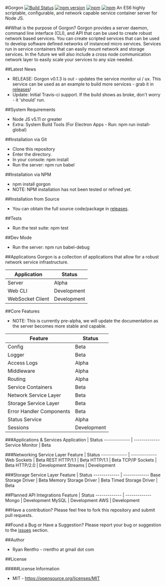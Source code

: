 #Gorgon [![Build Status](https://travis-ci.org/manufacturing-industry/gorgon.svg?branch=master)](https://travis-ci.org/manufacturing-industry/gorgon) [![npm version](https://img.shields.io/npm/v/gorgon.svg?style=flat-square)](https://www.npmjs.com/package/gorgon) [![npm](https://img.shields.io/npm/l/express.svg?maxAge=2592000)]() [![npm](https://img.shields.io/npm/dt/gorgon.svg?maxAge=2592000)]()
An ES6 highly scriptable, configurable, and network capable service container server for Node JS.

##What is the purpose of Gorgon?
Gorgon provides a server daemon, command line interface (CLI), and API that can be used to create robust network based services. You can create scripted services that can be used to develop software defined networks of instanced micro services.  Services run in service containers that can easily mount network and storage services.  In the future we will also include a cross node communication network layer to easily scale your services to any size needed.

##Latest News
* RELEASE: Gorgon v0.1.3 is out - updates the service monitor ui / ux. This service can be used as an example to build more services - grab it in [releases](https://github.com/manufacturing-industry/gorgon/releases)!
* Update: Initial Travis-ci support.  If the build shows as broke, don't worry - it 'should' run.

##System Requirements
* Node JS v5.11 or greater
* Extra: System Build Tools (For Electron Apps - Run: npm run install-global)

##Installation via Git
- Clone this repository
- Enter the directory.
- In your console: npm install
- Run the server: npm run babel

##Installation via NPM
- npm install gorgon
- NOTE: NPM installation has not been tested or refined yet.

##Installation from Source
- You can obtain the full source code/package in [releases](https://github.com/manufacturing-industry/gorgon/releases).

##Tests
- Run the test suite: npm test

##Dev Mode
- Run the server: npm run babel-debug

##Applications
Gorgon is a collection of applications that allow for a robust network service infrastructure.

Application  | Status
------------- | -------------
Server  | Alpha
Web CLI | Development
WebSocket Client | Development

##Core Features
- NOTE: This is currently pre-alpha, we will update the documentation as the server becomes more stable and capable.

Feature  | Status
------------- | -------------
Config  | Beta
Logger  | Beta
Access Logs | Alpha
Middleware  | Alpha
Routing  | Alpha
Service Containers | Beta
Network Service Layer  | Beta
Storage Service Layer  | Beta
Error Handler Components | Beta
Status Service | Alpha
Sessions | Development

###Applications & Services
Application  | Status
------------- | -------------
Service Monitor | Beta

###Networking Service Layer
Feature  | Status
------------- | -------------
Web Sockets | Beta
REST HTTP/1.1 | Beta
HTTP/1.1 | Beta
TCP/IP Sockets | Beta
HTTP/2.0 | Development
Streams | Development

###Storage Service Layer
Feature  | Status
------------- | -------------
Base Storage Driver | Beta
Memory Storage Driver | Beta
Timed Storage Driver | Beta

##Planned API Integrations
Feature  | Status
------------- | -------------
Mongo | Development
MySQL | Development
AWS | Development

##Have a contribution?
Please feel free to fork this repository and submit pull requests.

##Found a Bug or Have a Suggestion?
Please report your bug or suggestion to the [issues](https://github.com/manufacturing-industry/gorgon/issues) section.
 
##Author
- Ryan Rentfro - rrentfro at gmail dot com

##License

#####License Information
- MIT - https://opensource.org/licenses/MIT